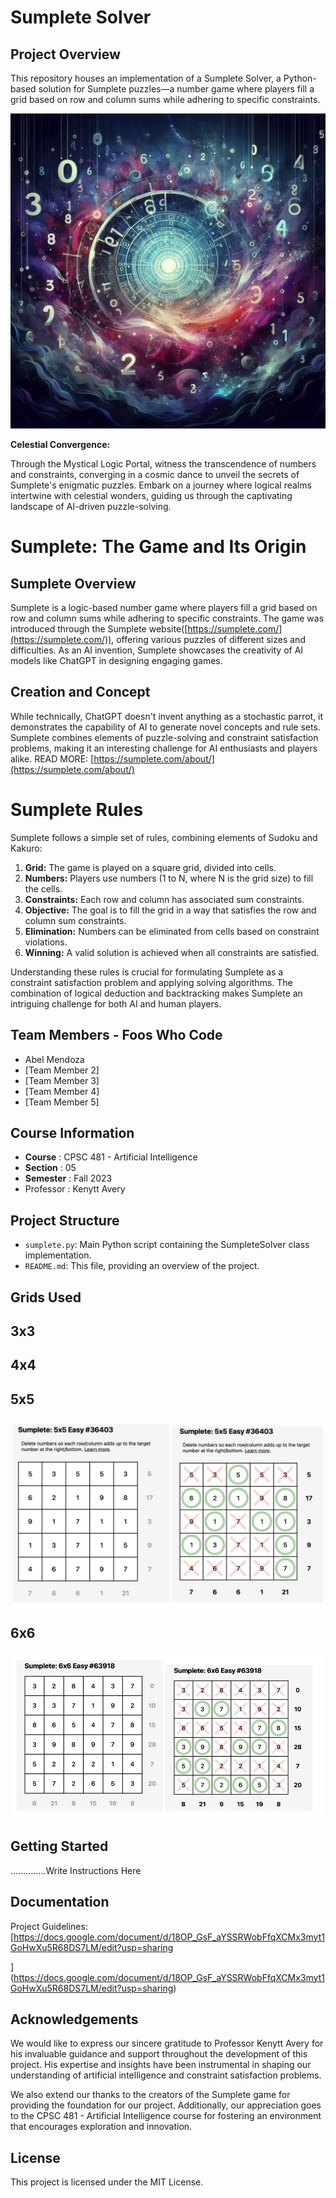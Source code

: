 # Sumplete Solver

## Project Overview

This repository houses an implementation of a Sumplete Solver, a Python-based solution for Sumplete puzzles—a number game where players fill a grid based on row and column sums while adhering to specific constraints.

![1702596010044](image/README/1702596010044.png)

**Celestial Convergence:**

Through the Mystical Logic Portal, witness the transcendence of numbers and constraints, converging in a cosmic dance to unveil the secrets of Sumplete's enigmatic puzzles. Embark on a journey where logical realms intertwine with celestial wonders, guiding us through the captivating landscape of AI-driven puzzle-solving.

# Sumplete: The Game and Its Origin

## Sumplete Overview

Sumplete is a logic-based number game where players fill a grid based on row and column sums while adhering to specific constraints. The game was introduced through the Sumplete website([https://sumplete.com/](https://sumplete.com/)), offering various puzzles of different sizes and difficulties. As an AI invention, Sumplete showcases the creativity of AI models like ChatGPT in designing engaging games.

## Creation and Concept

While technically, ChatGPT doesn't invent anything as a stochastic parrot, it demonstrates the capability of AI to generate novel concepts and rule sets. Sumplete combines elements of puzzle-solving and constraint satisfaction problems, making it an interesting challenge for AI enthusiasts and players alike.
READ MORE: [https://sumplete.com/about/](https://sumplete.com/about/)

# Sumplete Rules

Sumplete follows a simple set of rules, combining elements of Sudoku and Kakuro:

1. **Grid:** The game is played on a square grid, divided into cells.
2. **Numbers:** Players use numbers (1 to N, where N is the grid size) to fill the cells.
3. **Constraints:** Each row and column has associated sum constraints.
4. **Objective:** The goal is to fill the grid in a way that satisfies the row and column sum constraints.
5. **Elimination:** Numbers can be eliminated from cells based on constraint violations.
6. **Winning:** A valid solution is achieved when all constraints are satisfied.

Understanding these rules is crucial for formulating Sumplete as a constraint satisfaction problem and applying solving algorithms. The combination of logical deduction and backtracking makes Sumplete an intriguing challenge for both AI and human players.

## Team Members - Foos Who Code

* Abel Mendoza
* [Team Member 2]
* [Team Member 3]
* [Team Member 4]
* [Team Member 5]

## Course Information

* **Course** : CPSC 481 - Artificial Intelligence
* **Section** : 05
* **Semester** : Fall 2023
* Professor : Kenytt Avery

## Project Structure

* `sumplete.py`: Main Python script containing the SumpleteSolver class implementation.
* `README.md`: This file, providing an overview of the project.


## Grids Used

## 3x3


## 4x4

## 5x5

![1702597113231](image/README/1702597113231.png)

## 6x6

![1702597123745](image/README/1702597123745.png)



## Getting Started

..............Write Instructions Here

## Documentation

Project Guidelines: [https://docs.google.com/document/d/18OP_GsF_aYSSRWobFfqXCMx3myt1GoHwXu5R68DS7LM/edit?usp=sharing

](https://docs.google.com/document/d/18OP_GsF_aYSSRWobFfqXCMx3myt1GoHwXu5R68DS7LM/edit?usp=sharing)

## Acknowledgements

We would like to express our sincere gratitude to Professor Kenytt Avery for his invaluable guidance and support throughout the development of this project. His expertise and insights have been instrumental in shaping our understanding of artificial intelligence and constraint satisfaction problems.

We also extend our thanks to the creators of the Sumplete game for providing the foundation for our project. Additionally, our appreciation goes to the CPSC 481 - Artificial Intelligence course for fostering an environment that encourages exploration and innovation.


## License

This project is licensed under the MIT License.
